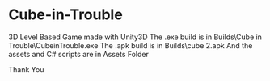 # Cube-in-Trouble
3D Level Based Game made with Unity3D
The .exe build is in Builds\Cube in Trouble\CubeinTrouble.exe
The .apk build is in Builds\cube 2.apk
And the assets and C# scripts are in Assets Folder

Thank You
